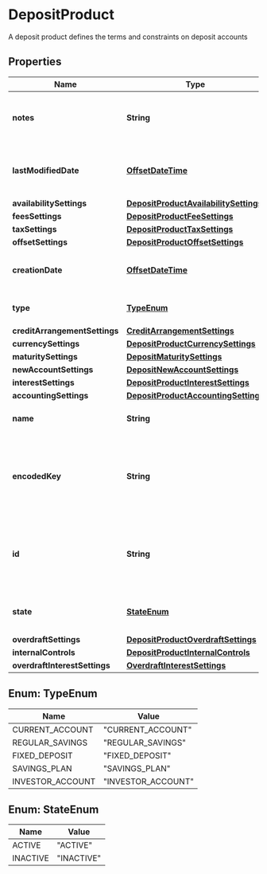 

# DepositProduct

A deposit product defines the terms and constraints on deposit accounts
## Properties

Name | Type | Description | Notes
------------ | ------------- | ------------- | -------------
**notes** | **String** | Some notes/a description about the product |  [optional]
**lastModifiedDate** | [**OffsetDateTime**](OffsetDateTime.md) | The last date the product was updated |  [optional]
**availabilitySettings** | [**DepositProductAvailabilitySettings**](DepositProductAvailabilitySettings.md) |  |  [optional]
**feesSettings** | [**DepositProductFeeSettings**](DepositProductFeeSettings.md) |  |  [optional]
**taxSettings** | [**DepositProductTaxSettings**](DepositProductTaxSettings.md) |  |  [optional]
**offsetSettings** | [**DepositProductOffsetSettings**](DepositProductOffsetSettings.md) |  |  [optional]
**creationDate** | [**OffsetDateTime**](OffsetDateTime.md) | The date this product was created |  [optional]
**type** | [**TypeEnum**](#TypeEnum) | Indicates the type of product. | 
**creditArrangementSettings** | [**CreditArrangementSettings**](CreditArrangementSettings.md) |  |  [optional]
**currencySettings** | [**DepositProductCurrencySettings**](DepositProductCurrencySettings.md) |  |  [optional]
**maturitySettings** | [**DepositMaturitySettings**](DepositMaturitySettings.md) |  |  [optional]
**newAccountSettings** | [**DepositNewAccountSettings**](DepositNewAccountSettings.md) |  | 
**interestSettings** | [**DepositProductInterestSettings**](DepositProductInterestSettings.md) |  |  [optional]
**accountingSettings** | [**DepositProductAccountingSettings**](DepositProductAccountingSettings.md) |  | 
**name** | **String** | The name of the product | 
**encodedKey** | **String** | The encoded key of the deposit product, auto generated, unique |  [optional] [readonly]
**id** | **String** | The id of the product, can be generated and customized, unique | 
**state** | [**StateEnum**](#StateEnum) | Indicates the current state of the product | 
**overdraftSettings** | [**DepositProductOverdraftSettings**](DepositProductOverdraftSettings.md) |  |  [optional]
**internalControls** | [**DepositProductInternalControls**](DepositProductInternalControls.md) |  |  [optional]
**overdraftInterestSettings** | [**OverdraftInterestSettings**](OverdraftInterestSettings.md) |  |  [optional]



## Enum: TypeEnum

Name | Value
---- | -----
CURRENT_ACCOUNT | &quot;CURRENT_ACCOUNT&quot;
REGULAR_SAVINGS | &quot;REGULAR_SAVINGS&quot;
FIXED_DEPOSIT | &quot;FIXED_DEPOSIT&quot;
SAVINGS_PLAN | &quot;SAVINGS_PLAN&quot;
INVESTOR_ACCOUNT | &quot;INVESTOR_ACCOUNT&quot;



## Enum: StateEnum

Name | Value
---- | -----
ACTIVE | &quot;ACTIVE&quot;
INACTIVE | &quot;INACTIVE&quot;



